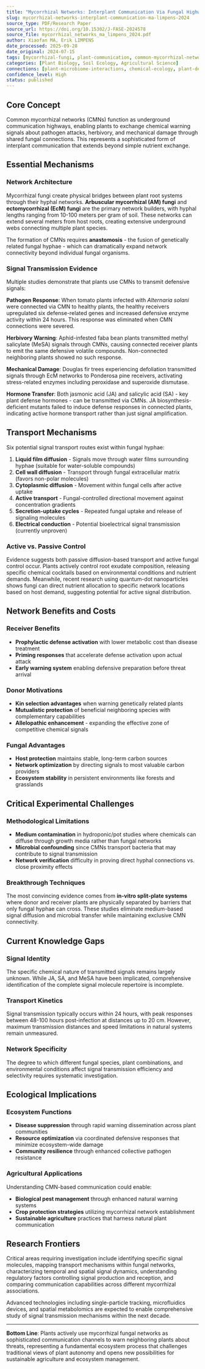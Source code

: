 ```yaml
---
title: "Mycorrhizal Networks: Interplant Communication Via Fungal Highways"
slug: mycorrhizal-networks-interplant-communication-ma-limpens-2024
source_type: PDF/Research Paper
source_url: https://doi.org/10.15302/J-FASE-2024578
source_file: mycorrhizal_networks_ma_limpens_2024.pdf
author: Xiaofan MA, Erik LIMPENS
date_processed: 2025-09-28
date_original: 2024-07-15
tags: [mycorrhizal-fungi, plant-communication, common-mycorrhizal-networks, semiochemicals, plant-defense, fungal-networks, soil-ecology, interplant-signaling]
categories: [Plant Biology, Soil Ecology, Agricultural Science]
connections: [plant-microbiome-interactions, chemical-ecology, plant-defense-systems, fungal-ecology, rhizosphere-dynamics]
confidence_level: High
status: published
---
```


## Core Concept

Common mycorrhizal networks (CMNs) function as underground communication highways, enabling plants to exchange chemical warning signals about pathogen attacks, herbivory, and mechanical damage through shared fungal connections. This represents a sophisticated form of interplant communication that extends beyond simple nutrient exchange.

## Essential Mechanisms

### Network Architecture

Mycorrhizal fungi create physical bridges between plant root systems through their hyphal networks. **Arbuscular mycorrhizal (AM) fungi** and **ectomycorrhizal (EcM) fungi** are the primary network builders, with hyphal lengths ranging from 10-100 meters per gram of soil. These networks can extend several meters from host roots, creating extensive underground webs connecting multiple plant species.

The formation of CMNs requires **anastomosis** - the fusion of genetically related fungal hyphae - which can dramatically expand network connectivity beyond individual fungal organisms.

### Signal Transmission Evidence

Multiple studies demonstrate that plants use CMNs to transmit defensive signals:

**Pathogen Response**: When tomato plants infected with *Alternaria solani* were connected via CMN to healthy plants, the healthy receivers upregulated six defense-related genes and increased defensive enzyme activity within 24 hours. This response was eliminated when CMN connections were severed.

**Herbivory Warning**: Aphid-infested faba bean plants transmitted methyl salicylate (MeSA) signals through CMNs, causing connected receiver plants to emit the same defensive volatile compounds. Non-connected neighboring plants showed no such response.

**Mechanical Damage**: Douglas fir trees experiencing defoliation transmitted signals through EcM networks to Ponderosa pine receivers, activating stress-related enzymes including peroxidase and superoxide dismutase.

**Hormone Transfer**: Both jasmonic acid (JA) and salicylic acid (SA) - key plant defense hormones - can be transmitted via CMNs. JA biosynthesis-deficient mutants failed to induce defense responses in connected plants, indicating active hormone transport rather than just signal amplification.

## Transport Mechanisms

Six potential signal transport routes exist within fungal hyphae:

1. **Liquid film diffusion** - Signals move through water films surrounding hyphae (suitable for water-soluble compounds)
2. **Cell wall diffusion** - Transport through fungal extracellular matrix (favors non-polar molecules)
3. **Cytoplasmic diffusion** - Movement within fungal cells after active uptake
4. **Active transport** - Fungal-controlled directional movement against concentration gradients
5. **Secretion-uptake cycles** - Repeated fungal uptake and release of signaling molecules
6. **Electrical conduction** - Potential bioelectrical signal transmission (currently unproven)

### Active vs. Passive Control

Evidence suggests both passive diffusion-based transport and active fungal control occur. Plants actively control root exudate composition, releasing specific chemical cocktails based on environmental conditions and nutrient demands. Meanwhile, recent research using quantum-dot nanoparticles shows fungi can direct nutrient allocation to specific network locations based on host demand, suggesting potential for active signal distribution.

## Network Benefits and Costs

### Receiver Benefits
- **Prophylactic defense activation** with lower metabolic cost than disease treatment
- **Priming responses** that accelerate defense activation upon actual attack
- **Early warning system** enabling defensive preparation before threat arrival

### Donor Motivations
- **Kin selection advantages** when warning genetically related plants
- **Mutualistic protection** of beneficial neighboring species with complementary capabilities
- **Allelopathic enhancement** - expanding the effective zone of competitive chemical signals

### Fungal Advantages
- **Host protection** maintains stable, long-term carbon sources
- **Network optimization** by directing signals to most valuable carbon providers
- **Ecosystem stability** in persistent environments like forests and grasslands

## Critical Experimental Challenges

### Methodological Limitations
- **Medium contamination** in hydroponic/pot studies where chemicals can diffuse through growth media rather than fungal networks
- **Microbial confounding** since CMNs transport bacteria that may contribute to signal transmission
- **Network verification** difficulty in proving direct hyphal connections vs. close proximity effects

### Breakthrough Techniques
The most convincing evidence comes from **in-vitro split-plate systems** where donor and receiver plants are physically separated by barriers that only fungal hyphae can cross. These studies eliminate medium-based signal diffusion and microbial transfer while maintaining exclusive CMN connectivity.

## Current Knowledge Gaps

### Signal Identity
The specific chemical nature of transmitted signals remains largely unknown. While JA, SA, and MeSA have been implicated, comprehensive identification of the complete signal molecule repertoire is incomplete.

### Transport Kinetics
Signal transmission typically occurs within 24 hours, with peak responses between 48-100 hours post-infection at distances up to 20 cm. However, maximum transmission distances and speed limitations in natural systems remain unmeasured.

### Network Specificity
The degree to which different fungal species, plant combinations, and environmental conditions affect signal transmission efficiency and selectivity requires systematic investigation.

## Ecological Implications

### Ecosystem Functions
- **Disease suppression** through rapid warning dissemination across plant communities
- **Resource optimization** via coordinated defensive responses that minimize ecosystem-wide damage
- **Community resilience** through enhanced collective pathogen resistance

### Agricultural Applications
Understanding CMN-based communication could enable:
- **Biological pest management** through enhanced natural warning systems
- **Crop protection strategies** utilizing mycorrhizal network establishment
- **Sustainable agriculture** practices that harness natural plant communication

## Research Frontiers

Critical areas requiring investigation include identifying specific signal molecules, mapping transport mechanisms within fungal networks, characterizing temporal and spatial signal dynamics, understanding regulatory factors controlling signal production and reception, and comparing communication capabilities across different mycorrhizal associations.

Advanced technologies including single-particle tracking, microfluidics devices, and spatial metabolomics are expected to enable comprehensive study of signal transmission mechanisms within the next decade.

---

**Bottom Line**: Plants actively use mycorrhizal fungal networks as sophisticated communication channels to warn neighboring plants about threats, representing a fundamental ecosystem process that challenges traditional views of plant autonomy and opens new possibilities for sustainable agriculture and ecosystem management.